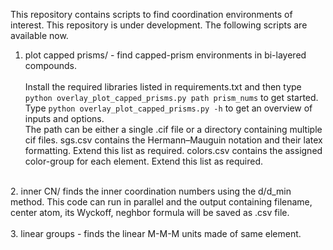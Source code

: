 This repository contains scripts to find coordination environments of interest.  This repository is under development. The following scripts are available now.
<br/>

1. plot capped prisms/ - find capped-prism environments in bi-layered compounds. <br><br> Install the required libraries listed in requirements.txt and then type ```python overlay_plot_capped_prisms.py path prism_nums``` to get started. <br> Type ```python overlay_plot_capped_prisms.py -h``` to get an overview of inputs and options.  <br>The path can be either a single .cif file or a directory containing multiple cif files.
sgs.csv contains the Hermann–Mauguin notation and their latex formatting. Extend this list as required.
colors.csv contains the assigned color-group for each element. Extend this list as required.
<br>
2. inner CN/ finds the inner coordination numbers using the d/d_min method. This code can run in parallel and the output containing filename, center atom, its Wyckoff, neghbor formula will be saved as .csv file.
<br>
<br>
3. linear groups - finds the linear M-M-M units made of same element.
